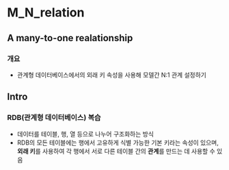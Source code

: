 # M_N_relation

## A many-to-one realationship
### 개요
- 관계형 데이터베이스에서의 외래 키 속성을 사용해 모델간 N:1 관계 설정하기
## Intro
### RDB(관계형 데이터베이스) 복습
- 데이터를 테이블, 행, 열 등으로 나누어 구조화하는 방식
- RDB의 모든 테이블에는 행에서 고유하게 식별 가능한 기본 키라는 속성이 있으며, **외래 키**를 사용하여 각 행에서 서로 다른 테이블 간의 **관계**를 만드는 데 사용할 수 있음
